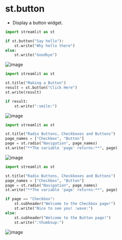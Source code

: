 # st.button
- Display a button widget.

```python
import streamlit as st

if st.button("Say hello"):
    st.write("Why hello there")
else:
    st.write("Goodbye")

```
![image](https://user-images.githubusercontent.com/102650331/169781981-ee0033a9-0fed-4953-a2d3-be07e8c93e4a.png)

```python
import streamlit as st

st.title("Making a Button")
result = st.button("Click Here")
st.write(result)

if result:
    st.write(":smile:")

```
![image](https://user-images.githubusercontent.com/102650331/169782130-b977b1cc-c32d-4f80-aff1-4af8f413ffaa.png)

```python
import streamlit as st

st.title("Radio Buttons, Checkboxes and Buttons")
page_names = ["Checkbox", "Button"]
page = st.radio("Navigation", page_names)
st.write("**The variable 'page' returns:**", page)

```
![image](https://user-images.githubusercontent.com/102650331/169783319-123dd9f5-da0e-464e-b9d4-5630cb38cf99.png)

```python
import streamlit as st

st.title("Radio Buttons, Checkboxes and Buttons")
page_names = ["Checkbox", "Button"]
page = st.radio("Navigation", page_names)
st.write("**The variable 'page' returns:**", page)

if page == "Checkbox":
    st.subheader("Welcome to the Checkbox page!")
    st.write("Nice to see you! :wave:")
else:
    st.subheader("Welcome to the Button page!")
    st.write(":thumbsup:")

```
![image](https://user-images.githubusercontent.com/102650331/169784206-f20ce209-555f-4726-bcde-bdc2922a9c26.png)
